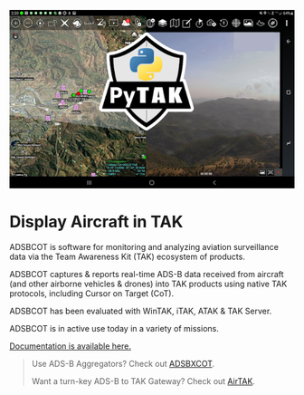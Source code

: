 ![ATAK Screenshot with ADSBCOT aircraft tracks.](atak_screenshot_with_pytak_logo-x25.png)

# Display Aircraft in TAK

ADSBCOT is software for monitoring and analyzing aviation surveillance data via the Team Awareness Kit (TAK) ecosystem of products.

ADSBCOT captures & reports real-time ADS-B data received from aircraft (and other airborne vehicles & drones) into TAK products using native TAK protocols, including Cursor on Target (CoT). 

ADSBCOT has been evaluated with WinTAK, iTAK, ATAK & TAK Server.

ADSBCOT is in active use today in a variety of missions.

[Documentation is available here.](https://adsbcot.rtfd.io)

> Use ADS-B Aggregators? Check out [ADSBXCOT](https://adsbxcot.rtfd.io).
>
> Want a turn-key ADS-B to TAK Gateway? Check out [AirTAK](https://www.snstac.com/store/p/airtak-v1).
